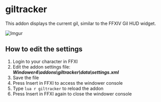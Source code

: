 # giltracker
This addon displays the current gil, similar to the FFXIV Gil HUD widget.

![Imgur](https://i.imgur.com/vZ8NkDr.png)

## How to edit the settings
1. Login to your character in FFXI
2. Edit the addon settings file: **_Windower4\addons\giltracker\data\settings.xml_**
3. Save the file
4. Press Insert in FFXI to access the windower console
5. Type ``` lua r giltracker ``` to reload the addon
6. Press Insert in FFXI again to close the windower console
